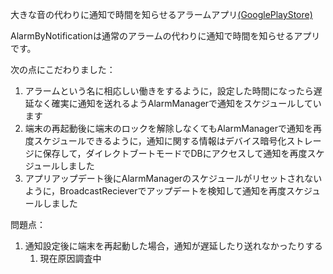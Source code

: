 大きな音の代わりに通知で時間を知らせるアラームアプリ[(GooglePlayStore)](https://play.google.com/store/apps/details?id=me.ljpb.alarmbynotification)

AlarmByNotificationは通常のアラームの代わりに通知で時間を知らせるアプリです。

次の点にこだわりました：

1. アラームという名に相応しい働きをするように，設定した時間になったら遅延なく確実に通知を送れるようAlarmManagerで通知をスケジュールしています
2. 端末の再起動後に端末のロックを解除しなくてもAlarmManagerで通知を再度スケジュールできるように，通知に関する情報はデバイス暗号化ストレージに保存して，ダイレクトブートモードでDBにアクセスして通知を再度スケジュールしました
3. アプリアップデート後にAlarmManagerのスケジュールがリセットされないように，BroadcastRecieverでアップデートを検知して通知を再度スケジュールしました

問題点：

1. 通知設定後に端末を再起動した場合，通知が遅延したり送れなかったりする
    1. 現在原因調査中
